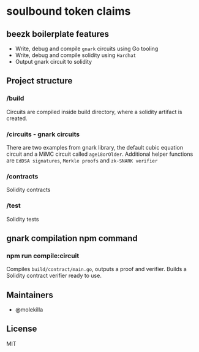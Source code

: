 # soulbound token claims



## beezk boilerplate features

- Write, debug and compile `gnark` circuits using Go tooling
- Write, debug and compile solidity using `Hardhat`
- Output gnark circuit to solidity

## Project structure

### /build

Circuits are compiled inside build directory, where a solidity artifact is created.

### /circuits - gnark circuits

There are two examples from gnark library, the default cubic equation circuit and a MiMC circuit called `age18orOlder`. Additional helper functions are `EdDSA signatures`, `Merkle proofs` and `zk-SNARK verifier`

### /contracts

Solidity contracts

### /test

Solidity tests

## gnark compilation npm command

### npm run compile:circuit

Compiles `build/contract/main.go`, outputs a proof and verifier. Builds a Solidity contract verifier ready to use.


Maintainers
----

- @molekilla

License
---

MIT
